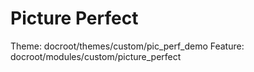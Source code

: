 # Picture Perfect

Theme: docroot/themes/custom/pic_perf_demo
Feature: docroot/modules/custom/picture_perfect

